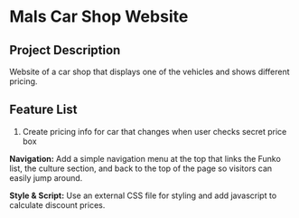 # Mals Car Shop Website

## Project Description
Website of a car shop that displays one of the vehicles and shows different pricing.

## Feature List
 1. Create pricing info for car that changes when user checks secret price box

 **Navigation:**
Add a simple navigation menu at the top that links the Funko list, the culture section, and back to the top of the page so visitors can easily jump around.

**Style & Script:**
Use an external CSS file for styling and add javascript to calculate discount prices.

